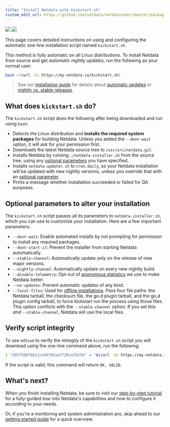 ```yaml
---
title: "Install Netdata with kickstart.sh"
custom_edit_url: https://github.com/netdata/netdata/edit/master/packaging/installer/methods/kickstart.md
---
```




![](https://registry.my-netdata.io/api/v1/badge.svg?chart=web_log_nginx.requests_per_url&options=unaligned&dimensions=kickstart&group=sum&after=-3600&label=last+hour&units=installations&value_color=orange&precision=0) ![](https://registry.my-netdata.io/api/v1/badge.svg?chart=web_log_nginx.requests_per_url&options=unaligned&dimensions=kickstart&group=sum&after=-86400&label=today&units=installations&precision=0)

This page covers detailed instructions on using and configuring the automatic one-line installation script named
`kickstart.sh`.

This method is fully automatic on all Linux distributions. To install Netdata from source and get _automatic nightly
updates_, run the following as your normal user:

```bash
bash <(curl -Ss https://my-netdata.io/kickstart.sh)
```

> See our [installation guide](/docs/agent/packaging/installer/methods/..) for details about [automatic updates](/docs/agent/packaging/installer/methods/..#automatic-updates) or
> [nightly vs. stable releases](/docs/agent/packaging/installer/methods/..#nightly-vs-stable-releases).

## What does `kickstart.sh` do?

The `kickstart.sh` script does the following after being downloaded and run using `bash`:

-   Detects the Linux distribution and **installs the required system packages** for building Netdata. Unless you added
    the `--dont-wait` option, it will ask for your permission first.
-   Downloads the latest Netdata source tree to `/usr/src/netdata.git`.
-   Installs Netdata by running `./netdata-installer.sh` from the source tree, using any [optional
    parameters](#optional-parameters-to-alter-your-installation) you have specified.
-   Installs `netdata-updater.sh` to `cron.daily`, so your Netdata installation will be updated with new nightly
    versions, unless you override that with an [optional parameter](#optional-parameters-to-alter-your-installation).
-   Prints a message whether installation succeeded or failed for QA purposes.

## Optional parameters to alter your installation

The `kickstart.sh` script passes all its parameters to `netdata-installer.sh`, which you can use to customize your
installation. Here are a few important parameters:

-   `--dont-wait`: Enable automated installs by not prompting for permission to install any required packages.
-   `--dont-start-it`: Prevent the installer from starting Netdata automatically.
-   `--stable-channel`: Automatically update only on the release of new major versions.
-   `--nightly-channel`: Automatically update on every new nightly build.
-   `--disable-telemetry`: Opt-out of [anonymous statistics](/docs/agent/anonymous-statistics) we use to make
    Netdata better.
-   `--no-updates`: Prevent automatic updates of any kind.
-   `--local-files`: Used for [offline installations](/docs/agent/packaging/installer/methods/offline). Pass four file paths: the Netdata
    tarball, the checksum file, the go.d plugin tarball, and the go.d plugin config tarball, to force kickstart run the
    process using those files. This option conflicts with the `--stable-channel` option. If you set this _and_
    `--stable-channel`, Netdata will use the local files.

## Verify script integrity

To use `md5sum` to verify the intregity of the `kickstart.sh` script you will download using the one-line command above,
run the following:

```bash
[ "2057599f8b11ce56f85aa7f26ce7b15b" = "$(curl -Ss https://my-netdata.io/kickstart.sh | md5sum | cut -d ' ' -f 1)" ] && echo "OK, VALID" || echo "FAILED, INVALID"
```

If the script is valid, this command will return `OK, VALID`.

## What's next?

When you finish installing Netdata, be sure to visit our [step-by-step tutorial](/guides/step-by-step/step-00)
for a fully-guided tour into Netdata's capabilities and how to configure it according to your needs.

Or, if you're a monitoring and system administration pro, skip ahead to our [getting started
guide](/docs/agent/getting-started) for a quick overview.
